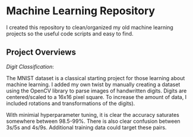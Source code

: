 # Machine Learning Repository
I created this repository to clean/organized my old machine learning projects so the useful code scripts and easy to find. 

## Project Overviews
*Digit Classification*:

The MNIST dataset is a classical starting project for those learning about machine learning. I added my own twist by manually creating a dataset using the OpenCV library to parse images of handwritten digits. Digits are centered/scaled to a 16x16 pixel square. To increase the amount of data, I included rotations and transformations of the digits).

With minimial hyperparameter tuning, it is clear the accuracy saturates somewhere between 98.5-99%. There is also clear confusion between 3s/5s and 4s/9s. Additional training data could target these pairs. 

